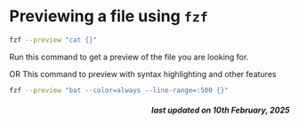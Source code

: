# Previewing a file using `fzf`
```bash
fzf --preview "cat {}"
```

Run this command to get a preview of the file you are looking for.

OR 
This command to preview with syntax highlighting and other features
```bash
fzf --preview "bat --color=always --line-range=:500 {}"
```


<h5 style="text-align: right;">
    <em>last updated on 10th February, 2025</em>
<h6>
